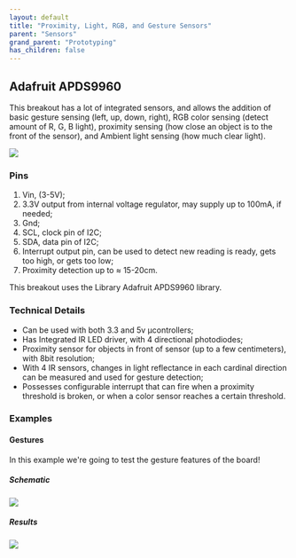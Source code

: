 ```yaml
---
layout: default
title: "Proximity, Light, RGB, and Gesture Sensors"
parent: "Sensors"
grand_parent: "Prototyping"
has_children: false
---
```


## Adafruit APDS9960

This breakout has a lot of integrated sensors, and allows the addition of basic gesture sensing (left, up, down, right), RGB color sensing (detect amount of R, G, B light), proximity sensing (how close an object is to the front of the sensor), and Ambient light sensing (how much clear light).

![]({{site.baseurl}}/assets/images/apds99603_1.png)

### Pins
1.  Vin, (3-5V);
2.  3.3V output from internal voltage regulator, may supply up to 100mA, if needed;
3.  Gnd;
4.  SCL, clock pin of I2C;
5.  SDA, data pin of I2C;
6.  Interrupt output pin, can be used to detect new reading is ready, gets too high, or gets too low;
7. Proximity detection up to ≈ 15-20cm.

This breakout uses the Library Adafruit APDS9960 library.

### Technical Details
* Can be used with both 3.3 and 5v µcontrollers;
* Has Integrated IR LED driver, with 4 directional photodiodes;
* Proximity sensor for objects in front of sensor (up to a few centimeters), with 8bit resolution;
* With 4 IR sensors, changes in light reflectance in each cardinal direction can be measured and used for gesture detection;
* Possesses configurable interrupt that can fire when a proximity threshold is broken, or when a color sensor reaches a certain threshold.

### Examples

#### Gestures
In this example we're going to test the gesture features of the board!

##### Schematic
![]({{site.baseurl}}/assets/images/apds99603_2.png)

##### Results
![]({{site.baseurl}}/assets/images/apds99603_3.gif)
